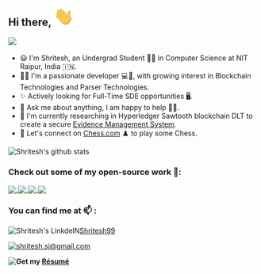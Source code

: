 ## Hi there, <img src="https://raw.githubusercontent.com/ABSphreak/ABSphreak/master/gifs/Hi.gif" width="40px" />

![](https://visitor-badge.laobi.icu/badge?page_id=Shritesh99.Shritesh99)

-    :smiley: I'm Shritesh, an Undergrad Student :man_student: in Computer Science at NIT Raipur, India 🇮🇳.
-    :man_technologist: I'm a passionate developer :computer::calling:, with growing interest in Blockchain Technologies and Parser Technologies.
-    :sparkles: Actively looking for Full-Time SDE opportunities :desktop_computer:.
-    :thought_balloon: Ask me about anything, I am happy to help :man_teacher:.
-    :telescope: I'm currently researching in Hyperledger Sawtooth blockchain DLT to create a secure [Evidence Management System](https://github.com/Shritesh99/Evidence-Management-System).
-    :two_men_holding_hands: Let's connect on [Chess.com](https://www.chess.com/member/rxshri99) :chess_pawn: to play some Chess.

![Shritesh's github stats](https://github-readme-stats.vercel.app/api?username=shritesh99&show_icons=true&hide_border=true)

### Check out some of my open-source work :tada::

<a href="https://github.com/Shritesh99/Arduino-Basics">
    <img align="center" src="https://github-readme-stats.vercel.app/api/pin/?username=shritesh99&repo=HideKeyboardWhenTappedAround"/>
</a>

<a href="https://github.com/Shritesh99/Arduino-Basics">
    <img align="center" src="https://github-readme-stats.vercel.app/api/pin/?username=shritesh99&repo=100DaysofMLCodeChallenge" />
</a>

<a href="https://github.com/Shritesh99/nations">
    <img align="center" src="https://github-readme-stats.vercel.app/api/pin/?username=shritesh99&repo=nations"/>
</a>

<a href="https://github.com/Shritesh99/Arduino-Basics">
    <img align="center" src="https://github-readme-stats.vercel.app/api/pin/?username=shritesh99&repo=Arduino-Basics"/>
</a>

### You can find me at 📫 :

<img align="left" alt="Shritesh's LinkdeIN" src="https://img.icons8.com/color/30/000000/linkedin.png" /> [Shritesh99](https://linkedin.com/in/shritesh99/)

<img align="left" src="https://img.icons8.com/fluent/30/000000/apple-mail.png"/> shritesh.sj@gmail.com

<img align="left" height="" src="https://img.icons8.com/fluent/30/000000/new-resume-template.png"/> **Get my [Résumé](https://github.com/Shritesh99/Shritesh99/blob/master/Resume/Resume.pdf)**
